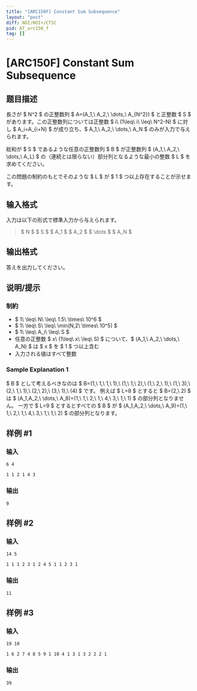 ```yaml
---
title: "[ARC150F] Constant Sum Subsequence"
layout: "post"
diff: NOI/NOI+/CTSC
pid: AT_arc150_f
tag: []
---
```


# [ARC150F] Constant Sum Subsequence

## 题目描述

[problemUrl]: https://atcoder.jp/contests/arc150/tasks/arc150_f

長さが $ N^2 $ の正整数列 $ A=(A_1,\ A_2,\ \dots,\ A_{N^2}) $ と正整数 $ S $ があります。この正整数列については正整数 $ i\ (1\leq\ i\ \leq\ N^2-N) $ に対し $ A_i=A_{i+N} $ が成り立ち、$ A_1,\ A_2,\ \dots,\ A_N $ のみが入力で与えられます。

総和が $ S $ であるような任意の正整数列 $ B $ が正整数列 $ (A_1,\ A_2,\ \dots,\ A_L) $ の（連続とは限らない）部分列となるような最小の整数 $ L $ を求めてください。

この問題の制約のもとでそのような $ L $ が $ 1 $ つ以上存在することが示せます。

## 输入格式

入力は以下の形式で標準入力から与えられます。

> $ N $ $ S $ $ A_1 $ $ A_2 $ $ \dots $ $ A_N $

## 输出格式

答えを出力してください。

## 说明/提示

### 制約

- $ 1\ \leq\ N\ \leq\ 1.5\ \times\ 10^6 $
- $ 1\ \leq\ S\ \leq\ \min(N,2\ \times\ 10^5) $
- $ 1\ \leq\ A_i\ \leq\ S $
- 任意の正整数 $ x\ (1\leq\ x\ \leq\ S) $ について、$ (A_1,\ A_2,\ \dots,\ A_N) $ は $ x $ を $ 1 $ つ以上含む
- 入力される値はすべて整数

### Sample Explanation 1

$ B $ として考えるべきなのは $ B=(1,\ 1,\ 1,\ 1),\ (1,\ 1,\ 2),\ (1,\ 2,\ 1),\ (1,\ 3),\ (2,\ 1,\ 1),\ (2,\ 2),\ (3,\ 1),\ (4) $ です。 例えば $ L=8 $ とすると $ B=(2,\ 2) $ は $ (A_1,A_2,\ \dots,\ A_8)=(1,\ 1,\ 2,\ 1,\ 4,\ 3,\ 1,\ 1) $ の部分列となりません。 一方で $ L=9 $ とするとすべての $ B $ が $ (A_1,A_2,\ \dots,\ A_9)=(1,\ 1,\ 2,\ 1,\ 4,\ 3,\ 1,\ 1,\ 2) $ の部分列となります。

## 样例 #1

### 输入

```
6 4
1 1 2 1 4 3
```

### 输出

```
9
```

## 样例 #2

### 输入

```
14 5
1 1 1 2 3 1 2 4 5 1 1 2 3 1
```

### 输出

```
11
```

## 样例 #3

### 输入

```
19 10
1 6 2 7 4 8 5 9 1 10 4 1 3 1 3 2 2 2 1
```

### 输出

```
39
```

